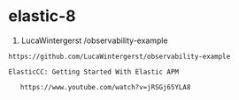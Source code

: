 # elastic-8


1.  LucaWintergerst /observability-example

```https://github.com/LucaWintergerst/observability-example```

```
ElasticCC: Getting Started With Elastic APM
   
   https://www.youtube.com/watch?v=jRSGj65YLA8
```
